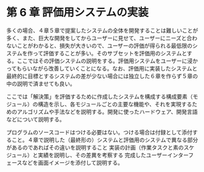# 第 6 章 評価用システムの実装

多くの場合、４章５章で提案したシステムの全体を開発することは難しいことが多く、また、巨大な開発をしてからユーザーに見せて、ユーザーにニーズと合わないことがわかると、損失が大きいので、ユーザーの評価が得られる最低限のシステムを作って評価することが多い。そのサブセットを評価用のシステムとする。ここではその評価システムの説明をする。評価用システムをユーザーに浸かってもらいながら改善していくことになる。なお、評価用に実装したシステムと最終的に目標とするシステムの差が少ない場合には独立した６章を作らず５章の中の説明で済ませても良い。

ここでは「解決策」を評価するために作成したシステムを構成する構成要素（モジュール）の構造を示し、各モジュールごとの主要な機能や、それを実現するためのアルゴリズムや手法などを説明する。開発に使ったハードウェア、開発言語などについて説明する。

プログラムのソースコードはつける必要はない。つける場合は付録として添付すること。４章で説明した（最終形の）システムと評価用のシステムで異なる部分があるのであればその違いを説明すること
実装の計画（作業タスクと素のスケジュール）と実績を説明し、その差異を考察する
完成したユーザーインターフェースなどを画面イメージを添付して説明する。